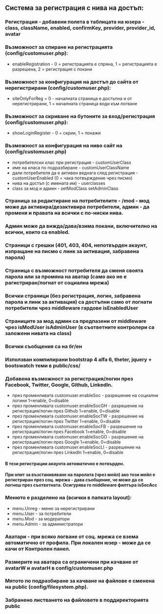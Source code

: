 ## Система за регистрация с нива на достъп: 
### Регистрация - добавени полета в таблицата на юзера - class, className, enabled, confirmKey, provider, provider_id, avatar
### Възможност за спиране на регистрацията (config/customuser.php):
 - enableRegistration - 0 = регистрацията е спряна, 1 = регистрацията е разрешена, 2 = регистрация с покани
### Възможност за конфигурация на достъп до сайта от нерегистрирани (config/customuser.php):
 - siteOnlyForReg = 0 - началната страница е достъпна и от нерегистрирани, 1 = началната страница води към логване
### Възможност за скриване на бутоните за вход/регистрация (config/customuser.php):
 - showLoginRegister - 0 = скрии, 1 = покажи
### Възможност за конфигурация на ниво сайт на (config/customuser.php)
 - потребителски клас при регистрация - customUserClass
 - име на класа по подразбиране - customUserClassName
 - дали потребителя да е активен веднага след регистрация - customUserEnabled (0 = чака потвърждение чрез писмо)
 - нива на достъп (с имената им) - userclasses
 - class за мод и админ - setModClass setAdminClass
### Страница за редактиране на потребителите - /mod - мод може да активира/дезактивира потребители, админ - да променя и правата на всички с по-ниски нива. 
### Админ може да вижда/дава/взима покани, включително на всички, които са enabled.
### Страници с грешки (401, 403, 404, непотвърден акаунт, изпращане на писмо с линк за активация, забравена парола)
### Страница с възможност потребителя да сменя своята парола или за промяна на аватар (само ако не е рагистриран/логнат от социална мрежа)
### Всички страници (без регистрация, логин, забравена парола и линк за активация) са достъпни само от логнати потребители чрез middleware гардове isEnabledUser
### Страниците за мод админ са предпазени от middleware чрез isModUser isAdminUser (в съответните контролери са заложени нивата на class)
### Всички съобщения са на бг/ен
### Използван компилирани bootstrap 4 alfa 6, theter, jquery + bootswatch теми в public/css/

### Добавена възможност за регистрация/логин през Facebook, Twitter, Google, Github, LinkedIn.
 - през променливата customuser.enableSoc - разрешение на социални логини 1=enable, 0=disable
 - през променливата customuser.enableSocGH - разрешение на регистрация/логин през Github 1=enable, 0=disable
 - през променливата customuser.enableSocTW - разрешение на регистрация/логин през Twitter 1=enable, 0=disable
 - през променливата customuser.enableSocFB - разрешение на регистрация/логин през Facebook 1=enable, 0=disable
 - през променливата customuser.enableSocGO - разрешение на регистрация/логин през Google 1=enable, 0=disable
 - през променливата customuser.enableSocLI - разрешение на регистрация/логин през LinkedIn 1=enable, 0=disable
#### В тези регистрации акаунта автоматично е потвърден.
#### При опит за възстанивяване на паролата (чрез мейл) ако този мейл е регистриран през соц. мрежа - дава съобщение, че може да се логнеш през съответната. Осигурява го middleware филтъра isSocAcc

### Менюто е разделено на (всички в папката layout):
 - menu.Unreg - меню за нерегистрирани
 - menu.User - за потребители
 - menu.Mod - за модератори
 - menu.Admin - за администратори

### Аватари - при всяко логване от соц. мрежа се взема автоматично от профила. При локален юзер - може да се качи от Контролен панел.
### Размерите на аватара са ограничени при качване от avatarW и avatarH в config/customuser.php

### Мятото по подразбиране за качване на файлове е сменена на public (config/filesystem.php).
### Забранено листването на файловете в поддиректорията public
